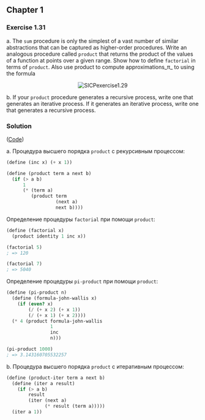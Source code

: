 ## Chapter 1

### Exercise 1.31

a.  The `sum` procedure is only the simplest of a vast number of similar abstractions that can be captured as higher-order procedures. Write an analogous procedure called `product` that returns the product of the values of a function at points over a given range. Show how to define `factorial` in terms of `product`. Also use product to compute approximations_π_ to  using the formula

<p align="center">
  <img src="https://i.ibb.co/rcRBtcP/SICPexercise1-31.png" alt="SICPexercise1.29">
</p>

b.  If your `product` procedure generates a recursive process, write one that generates an iterative process. If it generates an iterative process, write one that generates a recursive process.

### Solution

([Code](../../src/Chapter%201/Exercise%201.31))

a. Процедура высшего порядка `product` с рекурсивным процессом:

```scheme
(define (inc x) (+ x 1))

(define (product term a next b)
  (if (> a b)
      1
      (* (term a)
         (product term
                  (next a)
                  next b))))
```

Определение процедуры `factorial` при помощи `product`:

```scheme
(define (factorial x)
  (product identity 1 inc x))

(factorial 5)
; => 120

(factorial 7)
; => 5040
```

Определение процедуры `pi-product` при помощи `product`:

```scheme
(define (pi-product n)
  (define (formula-john-wallis x)
    (if (even? x)
        (/ (+ x 2) (+ x 1))
        (/ (+ x 1) (+ x 2))))
  (* 4 (product formula-john-wallis
                1
                inc
                n)))

(pi-product 1000)
; => 3.143160705532257
```

b. Процедура высшего порядка `product` с итеративным процессом:

```scheme
(define (product-iter term a next b)
  (define (iter a result)
    (if (> a b)
        result
        (iter (next a)
              (* result (term a)))))
  (iter a 1))
```


